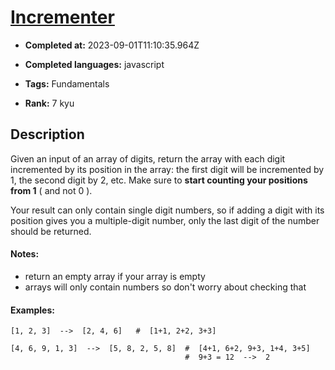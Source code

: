 # [Incrementer](https://www.codewars.com/kata/590e03aef55cab099a0002e8)

- **Completed at:** 2023-09-01T11:10:35.964Z

- **Completed languages:** javascript

- **Tags:** Fundamentals

- **Rank:** 7 kyu

## Description

Given an input of an array of digits, return the array with each digit incremented by its position in the array: the first digit will be incremented by 1, the second digit by 2, etc. Make sure to **start counting your positions from 1** ( and not 0 ).

Your result can only contain single digit numbers, so if adding a digit with its position gives you a multiple-digit number, only the last digit of the number should be returned.

#### Notes:

* return an empty array if your array is empty
* arrays will only contain numbers so don't worry about checking that

#### Examples:

```
[1, 2, 3]  -->  [2, 4, 6]   #  [1+1, 2+2, 3+3]

[4, 6, 9, 1, 3]  -->  [5, 8, 2, 5, 8]  #  [4+1, 6+2, 9+3, 1+4, 3+5]
                                       #  9+3 = 12  -->  2
```